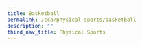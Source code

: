 ```yaml
---
title: Basketball
permalink: /cca/physical-sports/basketball
description: ""
third_nav_title: Physical Sports
---
```

